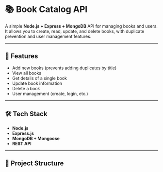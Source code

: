 # 📚 Book Catalog API

A simple **Node.js + Express + MongoDB** API for managing books and users.  
It allows you to create, read, update, and delete books, with duplicate prevention and user management features.

---

## 🚀 Features
- Add new books (prevents adding duplicates by title)
- View all books
- Get details of a single book
- Update book information
- Delete a book
- User management (create, login, etc.)

---

## 🛠️ Tech Stack
- **Node.js**
- **Express.js**
- **MongoDB + Mongoose**
- **REST API**

---

## 📂 Project Structure
